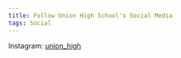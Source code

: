 ```yaml
---
title: Follow Union High School's Social Media
tags: Social
---
```

Instagram: <a href="https://www.instagram.com/union_high/">union_high</a>
